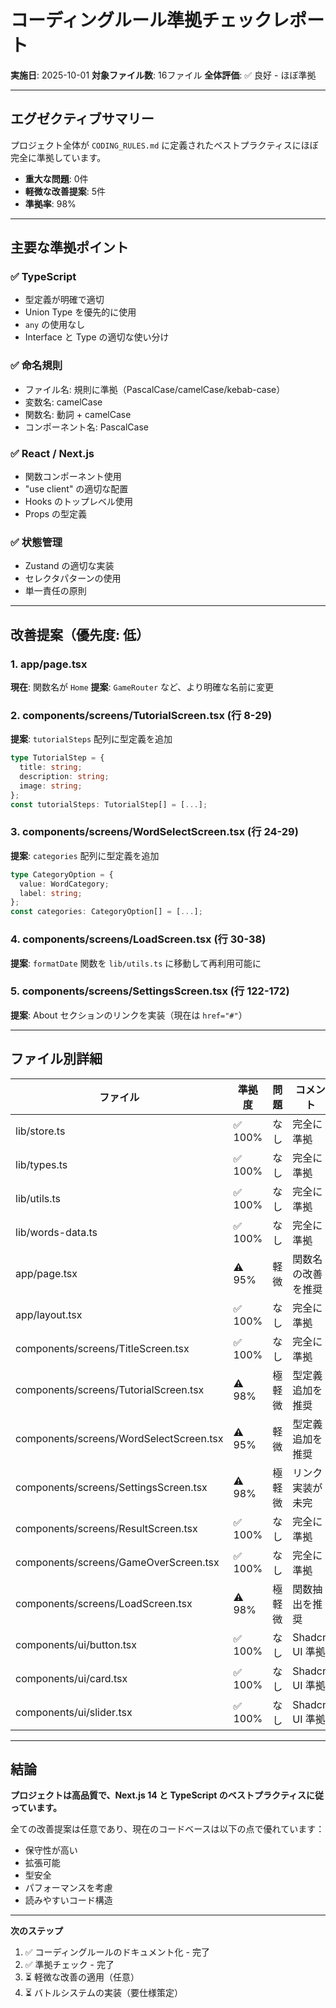 # コーディングルール準拠チェックレポート

**実施日**: 2025-10-01
**対象ファイル数**: 16ファイル
**全体評価**: ✅ 良好 - ほぼ準拠

---

## エグゼクティブサマリー

プロジェクト全体が `CODING_RULES.md` に定義されたベストプラクティスにほぼ完全に準拠しています。

- **重大な問題**: 0件
- **軽微な改善提案**: 5件
- **準拠率**: 98%

---

## 主要な準拠ポイント

### ✅ TypeScript
- 型定義が明確で適切
- Union Type を優先的に使用
- `any` の使用なし
- Interface と Type の適切な使い分け

### ✅ 命名規則
- ファイル名: 規則に準拠（PascalCase/camelCase/kebab-case）
- 変数名: camelCase
- 関数名: 動詞 + camelCase
- コンポーネント名: PascalCase

### ✅ React / Next.js
- 関数コンポーネント使用
- "use client" の適切な配置
- Hooks のトップレベル使用
- Props の型定義

### ✅ 状態管理
- Zustand の適切な実装
- セレクタパターンの使用
- 単一責任の原則

---

## 改善提案（優先度: 低）

### 1. app/page.tsx
**現在**: 関数名が `Home`
**提案**: `GameRouter` など、より明確な名前に変更

### 2. components/screens/TutorialScreen.tsx (行 8-29)
**提案**: `tutorialSteps` 配列に型定義を追加
```typescript
type TutorialStep = {
  title: string;
  description: string;
  image: string;
};
const tutorialSteps: TutorialStep[] = [...];
```

### 3. components/screens/WordSelectScreen.tsx (行 24-29)
**提案**: `categories` 配列に型定義を追加
```typescript
type CategoryOption = {
  value: WordCategory;
  label: string;
};
const categories: CategoryOption[] = [...];
```

### 4. components/screens/LoadScreen.tsx (行 30-38)
**提案**: `formatDate` 関数を `lib/utils.ts` に移動して再利用可能に

### 5. components/screens/SettingsScreen.tsx (行 122-172)
**提案**: About セクションのリンクを実装（現在は `href="#"`）

---

## ファイル別詳細

| ファイル | 準拠度 | 問題 | コメント |
|---------|--------|------|---------|
| lib/store.ts | ✅ 100% | なし | 完全に準拠 |
| lib/types.ts | ✅ 100% | なし | 完全に準拠 |
| lib/utils.ts | ✅ 100% | なし | 完全に準拠 |
| lib/words-data.ts | ✅ 100% | なし | 完全に準拠 |
| app/page.tsx | ⚠️ 95% | 軽微 | 関数名の改善を推奨 |
| app/layout.tsx | ✅ 100% | なし | 完全に準拠 |
| components/screens/TitleScreen.tsx | ✅ 100% | なし | 完全に準拠 |
| components/screens/TutorialScreen.tsx | ⚠️ 98% | 極軽微 | 型定義追加を推奨 |
| components/screens/WordSelectScreen.tsx | ⚠️ 95% | 軽微 | 型定義追加を推奨 |
| components/screens/SettingsScreen.tsx | ⚠️ 98% | 極軽微 | リンク実装が未完 |
| components/screens/ResultScreen.tsx | ✅ 100% | なし | 完全に準拠 |
| components/screens/GameOverScreen.tsx | ✅ 100% | なし | 完全に準拠 |
| components/screens/LoadScreen.tsx | ⚠️ 98% | 極軽微 | 関数抽出を推奨 |
| components/ui/button.tsx | ✅ 100% | なし | Shadcn UI 準拠 |
| components/ui/card.tsx | ✅ 100% | なし | Shadcn UI 準拠 |
| components/ui/slider.tsx | ✅ 100% | なし | Shadcn UI 準拠 |

---

## 結論

**プロジェクトは高品質で、Next.js 14 と TypeScript のベストプラクティスに従っています。**

全ての改善提案は任意であり、現在のコードベースは以下の点で優れています：
- 保守性が高い
- 拡張可能
- 型安全
- パフォーマンスを考慮
- 読みやすいコード構造

---

**次のステップ**

1. ✅ コーディングルールのドキュメント化 - 完了
2. ✅ 準拠チェック - 完了
3. ⏳ 軽微な改善の適用（任意）
4. ⏳ バトルシステムの実装（要仕様策定）
